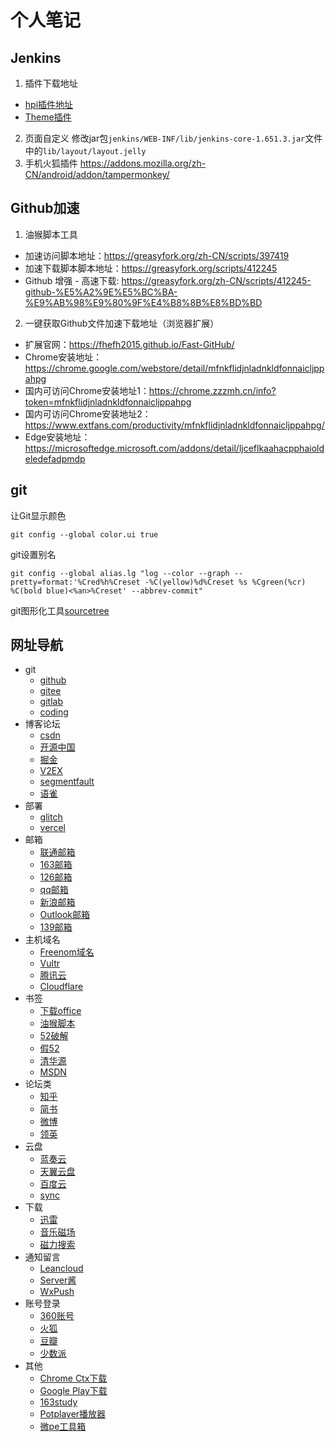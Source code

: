 # 个人笔记
## Jenkins
1. 插件下载地址
 - [hpi插件地址](http://updates.jenkins-ci.org/latest/)
 - [Theme插件](http://wiki.jenkins-ci.org/display/JENKINS/Simple+Theme+Plugin)

2. 页面自定义
修改jar包`jenkins/WEB-INF/lib/jenkins-core-1.651.3.jar`文件中的`lib/layout/layout.jelly`
3. 手机火狐插件
https://addons.mozilla.org/zh-CN/android/addon/tampermonkey/
## Github加速
1. 油猴脚本工具
- 加速访问脚本地址：https://greasyfork.org/zh-CN/scripts/397419
- 加速下载脚本脚本地址：https://greasyfork.org/scripts/412245
- Github 增强 - 高速下载: https://greasyfork.org/zh-CN/scripts/412245-github-%E5%A2%9E%E5%BC%BA-%E9%AB%98%E9%80%9F%E4%B8%8B%E8%BD%BD

2. 一键获取Github文件加速下载地址（浏览器扩展）
- 扩展官网：https://fhefh2015.github.io/Fast-GitHub/
- Chrome安装地址：https://chrome.google.com/webstore/detail/mfnkflidjnladnkldfonnaicljppahpg
- 国内可访问Chrome安装地址1：https://chrome.zzzmh.cn/info?token=mfnkflidjnladnkldfonnaicljppahpg
- 国内可访问Chrome安装地址2：https://www.extfans.com/productivity/mfnkflidjnladnkldfonnaicljppahpg/
- Edge安装地址：https://microsoftedge.microsoft.com/addons/detail/ljceflkaahacpphaioldeledefadpmdp

## git
让Git显示颜色
```
git config --global color.ui true
```
git设置别名
```
git config --global alias.lg "log --color --graph --pretty=format:'%Cred%h%Creset -%C(yellow)%d%Creset %s %Cgreen(%cr) %C(bold blue)<%an>%Creset' --abbrev-commit"
```
git图形化工具[sourcetree](https://www.sourcetreeapp.com/)

## 网址导航
- git
  -  [github](https://github.com)
  -  [gitee](https://gitee.com)
  -  [gitlab](https://gitlab.com/users/sign_in)
  -  [coding](https://coding.net/)
- 博客论坛
  - [csdn](https://blog.csdn.net/) 
  - [开源中国](http://www.oschina.net/) 
  - [掘金](https://juejin.cn/) 
  - [V2EX](https://www.v2ex.com/)
  - [segmentfault](https://segmentfault.com/)
  - [语雀](https://www.yuque.com/)
- 部署
  - [glitch](https://glitch.com/)
  - [vercel](http://vercel.com/)
- 邮箱  
  - [联通邮箱](https://mail.wo.cn/#)  
  - [163邮箱](https://mail.163.com)
  - [126邮箱](https://mail.126.com/)
  - [qq邮箱](https://mail.qq.com/)
  - [新浪邮箱](https://mail.sina.com.cn/)
  - [Outlook邮箱](https://outlook.live.com/mail/0/inbox)
  - [139邮箱](https://mail.10086.cn/)
- 主机域名
  - [Freenom域名](https://my.freenom.com/clientarea.php)
  - [Vultr](https://my.vultr.com/)
  - [腾讯云](https://console.cloud.tencent.com/)
  - [Cloudflare](https://dash.cloudflare.com)
- 书签
  - [下载office](http://www.zhanshaoyi.com/rjxz.html)
  - [油猴脚本](https://greasyfork.org/zh-CN/)
  - [52破解](https://www.52pojie.cn/portal.php)
  - [假52](https://www.tao.wip52.cn/)
  - [清华源](https://mirrors.tuna.tsinghua.edu.cn/)
  - [MSDN](https://msdn.itellyou.cn)
- 论坛类  
  - [知乎](https://www.zhihu.com/)
  - [简书](https://www.jianshu.com/)
  - [微博](https://weibo.com)
  - [领英](https://www.linkedin.com/)
- 云盘
  - [蓝奏云](http://www.lanzou.com)
  - [天翼云盘](https://cloud.189.cn)
  - [百度云](https://pan.baidu.com)
  - [sync](https://cp.sync.com/login)
- 下载
  - [迅雷](https://xunlei.com)
  - [音乐磁场](https://www.hifini.com/)
  - [磁力搜索](https://funletu.com/bt/)
- 通知留言
  - [Leancloud](https://www.leancloud.cn/)
  - [Server酱](https://sct.ftqq.com/forward)
  - [WxPush](http://wxpusher.zjiecode.com/admin/)
- 账号登录
  - [360账号](https://i.360.cn/profile/)
  - [火狐](https://accounts.firefox.com)
  - [豆瓣](https://accounts.douban.com/passport/setting)
  - [少数派](https://sspai.com/setting/account)
- 其他
  - [Chrome Ctx下载](https://chrome-extension-downloader.com/e9cafba227e47ced4a3081edcdbc0dcd/)
  - [Google Play下载](https://www.apkturbo.com/)
  - [163study](http://study.163.com)
  - [Potplayer播放器](https://potplayer.en.softonic.com/)
  - [微pe工具箱](http://www.wepe.com.cn/download.html)
 


